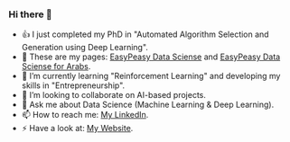 ### Hi there 👋
- 👍 I just completed my PhD in "Automated Algorithm Selection and Generation using Deep Learning".
- 🍋 These are my pages: [EasyPeasy Data Sciense](https://www.facebook.com/EasyPeasyDataScience/) and [EasyPeasy Data Sciense for Arabs](https://www.facebook.com/EasyPeasyDataScienceArabic).
- 🌱 I’m currently learning "Reinforcement Learning" and developing my skills in "Entrepreneurship".
- 👯 I’m looking to collaborate on AI-based projects.
- 💬 Ask me about Data Science (Machine Learning & Deep Learning).
- 📫 How to reach me: [My LinkedIn](https://www.linkedin.com/in/mohamadalissa/).
- ⚡ Have a look at: [My Website](https://mohamadalissa.github.io/).

<!--
**MohamadALissa/MohamadALissa** is a ✨ _special_ ✨ repository because its `README.md` (this file) appears on your GitHub profile.

Here are some ideas to get you started:

- 🔭 I’m currently working on "Algorithm Selection Automation using Deep Learning"
- 🌱 I’m currently learning "Reinforcement Learning" and building my skills in "Entrepreneurship"
- 👯 I’m looking to collaborate on AI-based projects
- 🤔 I’m looking for help with ...
- 💬 Ask me about ...
- 📫 How to reach me: ...
- 😄 Pronouns: ...
- ⚡ Fun fact: ...
-->

